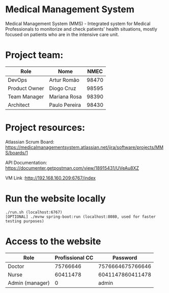 # Medical Management System
Medical Management System (MMS) - Integrated system for Medical Professionals to monitorize and check patients' health situations, mostly focused on patients who are in the intensive care unit.

# Project team:

| Role          | Nome          | NMEC  |
| ------------- | ------------- | ----- |
| DevOps        | Artur Romão   | 98470 |
| Product Owner | Diogo Cruz    | 98595 |
| Team Manager  | Mariana Rosa  | 98390 |
| Architect     | Paulo Pereira | 98430 |


# Project resources:

 Atlassian Scrum Board: https://medicalmanagementsystem.atlassian.net/jira/software/projects/MMS/boards/1

API Documentation: https://documenter.getpostman.com/view/18915431/UVeAu8XZ

VM Link :http://192.168.160.209:6767/index

# Run the website locally
```
./run.sh (localhost:6767)
[OPTIONAL] ./mvnw spring-boot:run (localhost:8080, used for faster testing purposes)

```


# Access to the website

| Role            | Profissional CC  | Password         |
| ----------------|------------------|------------------|
| Doctor          | 75766646         | 7576664675766646 |
| Nurse           | 60411478         | 6041147860411478 |
| Admin (manager) | 0                | admin            |

